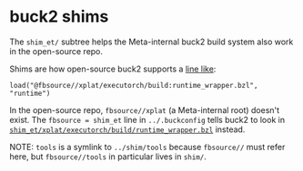 # buck2 shims

The `shim_et/` subtree helps the Meta-internal buck2 build system also work in the
open-source repo.

Shims are how open-source buck2 supports a [line
like](https://github.com/pytorch/executorch/blob/50aa517549d10324147534d91d04a923b76421d6/kernels/optimized/targets.bzl#L1):

```
load("@fbsource//xplat/executorch/build:runtime_wrapper.bzl", "runtime")
```

In the open-source repo, `fbsource//xplat` (a Meta-internal root) doesn't exist.
The `fbsource = shim_et` line in `../.buckconfig` tells buck2 to look in
[`shim_et/xplat/executorch/build/runtime_wrapper.bzl`](https://github.com/pytorch/executorch/blob/main/shim_et/xplat/executorch/build/runtime_wrapper.bzl)
instead.

NOTE: `tools` is a symlink to `../shim/tools` because `fbsource//`
must refer here, but `fbsource//tools` in particular lives in `shim/`.
